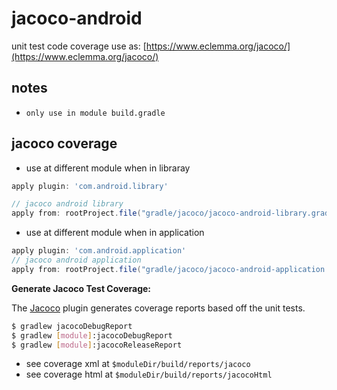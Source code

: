 # jacoco-android

unit test code coverage use as: [https://www.eclemma.org/jacoco/](https://www.eclemma.org/jacoco/)

## notes

- `only use in module build.gradle`

## jacoco coverage

- use at different module when in libraray

```gradle
apply plugin: 'com.android.library'

// jacoco android library
apply from: rootProject.file("gradle/jacoco/jacoco-android-library.gradle")
```

- use at different module when in application

```gradle
apply plugin: 'com.android.application'
// jacoco android application
apply from: rootProject.file("gradle/jacoco/jacoco-android-application.gradle")
```

**Generate Jacoco Test Coverage:**


The [Jacoco](http://www.eclemma.org/jacoco/) plugin generates coverage reports based off the unit tests.

```bash
$ gradlew jacocoDebugReport
$ gradlew [module]:jacocoDebugReport
$ gradlew [module]:jacocoReleaseReport
```

- see coverage xml at `$moduleDir/build/reports/jacoco`
- see coverage html at `$moduleDir/build/reports/jacocoHtml`
